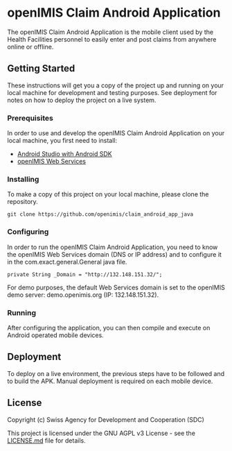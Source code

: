 # openIMIS Claim Android Application

The openIMIS Claim Android Application is the mobile client used by
the Health Facilities personnel to easily enter and post claims from anywhere
online or offline.

## Getting Started

These instructions will get you a copy of the project up and
running on your local machine for development and testing purposes.
See deployment for notes on how to deploy the project on a live system.

### Prerequisites

In order to use and develop the openIMIS Claim Android Application
on your local machine, you first need to install:

* [Android Studio with Android SDK](https://developer.android.com/studio)
* [openIMIS Web Services](https://github.com/openimis/web_service_vb)


### Installing

To make a copy of this project on your local machine, please clone
the repository.

```
git clone https://github.com/openimis/claim_android_app_java
```

### Configuring

In order to run the openIMIS Claim Android Application, you need to
know the openIMIS Web Services domain (DNS or IP address) and to configure it in the
com.exact.general.General java file.

```
private String _Domain = "http://132.148.151.32/";
```

For demo purposes, the default Web Services domain is set to the openIMIS
demo server: demo.openimis.org (IP: 132.148.151.32).  

### Running

After configuring the application, you can then compile and execute
on Android operated mobile devices.

<!--## Running the tests

Explain how to run the automated tests for this system

### Break down into end to end tests

Explain what these tests test and why

```
Give an example
```

### And coding style tests

Explain what these tests test and why

```
Give an example
```-->

## Deployment

To deploy on a live environment, the previous steps have to be followed
and to build the APK. Manual deployment is required on each mobile device.

<!--For more information please read the [installation manual](http://openimis.readthedocs.io/en/latest/mobile_applications_configuration.html).-->

<!--## Built With

* [Visual Studio](https://visualstudio.microsoft.com/) - The web framework used
* [Dropwizard](http://www.dropwizard.io/1.0.2/docs/) - The web framework used
* [Maven](https://maven.apache.org/) - Dependency Management
* [ROME](https://rometools.github.io/rome/) - Used to generate RSS Feeds
-->

<!--## Contributing

Please read [CONTRIBUTING.md](https://gist.github.com/PurpleBooth/b24679402957c63ec426) for details on our code of conduct, and the process for submitting pull requests to us.
-->

<!--## Versioning

We use [SemVer](http://semver.org/) for versioning. For the versions available, see the [tags on this repository](https://github.com/your/project/tags).
-->

<!--## Authors

* **Billie Thompson** - *Initial work* - [PurpleBooth](https://github.com/PurpleBooth)

See also the list of [contributors](https://github.com/your/project/contributors) who participated in this project.
-->

<!--## User Manual

The user manual can be read on [openimis.readthedocs.io](http://openimis.readthedocs.io/en/latest/user_manual.html).
-->
## License

Copyright (c) Swiss Agency for Development and Cooperation (SDC)

This project is licensed under the GNU AGPL v3 License - see the
[LICENSE.md](LICENSE.md) file for details.

<!--## Acknowledgments

* Hat tip to anyone whose code was used
* Inspiration
* etc
-->
